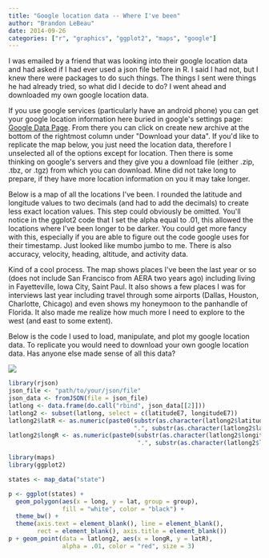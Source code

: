 ```yaml
---
title: "Google location data -- Where I've been"
author: "Brandon LeBeau"
date: 2014-09-26
categories: ["r", "graphics", "ggplot2", "maps", "google"]
---
```


I was emailed by a friend that was looking into their google location data and had asked if I had ever used a json file before in R. I said I had not, but I knew there were packages to do such things. The things I sent were things he had already tried, so what did I decide to do? I went ahead and downloaded my own google location data. 

If you use google services (particularly have an android phone) you can get your google location information here buried in google's settings page: [Google Data Page](https://www.google.com/settings/datatools). From there you can click on create new archive at the bottom of the rightmost column under "Download your data". If you'd like to replicate the map below, you just need the location data, therefore I unselected all of the options except for location. Then there is some thinking on google's servers and they give you a download file (either .zip, .tbz, or .tgz) from which you can download. Mine did not take long to prepare, if they have more location information on you it may take longer.

Below is a map of all the locations I've been. I rounded the latitude and longitude values to two decimals (and had to add the decimals) to create less exact location values. This step could obviously be omitted. You'll notice in the ggplot2 code that I set the alpha equal to .01, this allowed the locations where I've been longer to be darker. You could get more fancy with this, especially if you are able to figure out the code google uses for their timestamp. Just looked like mumbo jumbo to me. There is also accuracy, velocity, heading, altitude, and activity data.  

Kind of a cool process. The map shows places I've been the last year or so (does not include San Francisco from AERA two years ago) including living in Fayetteville, Iowa City, Saint Paul. It also shows a few places I was for interviews last year including travel through some airports (Dallas, Houston, Charlotte, Chicago) and even shows my honeymoon to the panhandle of Florida. It also made me realize how much more I need to explore to the west (and east to some extent).

Below is the code I used to load, manipulate, and plot my google location data. To replicate you would need to download your own google location data. Has anyone else made sense of all this data?

![](/figs/myjson.png) 


```r
library(rjson)
json_file <- "path/to/your/json/file"
json_data <- fromJSON(file = json_file)
latlong <- data.frame(do.call("rbind", json_data[[2]]))
latlong2 <- subset(latlong, select = c(latitudeE7, longitudeE7))
latlong2$latR <- as.numeric(paste0(substr(as.character(latlong2$latitudeE7), 1, 2), 
                                   ".", substr(as.character(latlong2$latitudeE7), 3, 4)))
latlong2$longR <- as.numeric(paste0(substr(as.character(latlong2$longitudeE7), 1, 3), 
                                    ".", substr(as.character(latlong2$longitudeE7), 4, 5)))

library(maps)
library(ggplot2)

states <- map_data("state")

p <- ggplot(states) + 
  geom_polygon(aes(x = long, y = lat, group = group), 
               fill = "white", color = "black") + 
  theme_bw() + 
  theme(axis.text = element_blank(), line = element_blank(), 
        rect = element_blank(), axis.title = element_blank())
p + geom_point(data = latlong2, aes(x = longR, y = latR), 
               alpha = .01, color = "red", size = 3)
```

